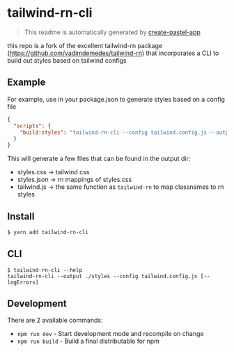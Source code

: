 # tailwind-rn-cli

> This readme is automatically generated by [create-pastel-app](https://github.com/vadimdemedes/create-pastel-app)

this repo is a fork of the excellent tailwind-rn package (https://github.com/vadimdemedes/tailwind-rn) that incorporates a CLI to build out styles based on tailwind configs

## Example 
For example, use in your package.json to generate styles based on a config file
```json
{
  "scripts": {
    "build:styles": "tailwind-rn-cli --config tailwind.config.js --output styles"
  }
}
```

This will generate a few files that can be found in the output dir: 
- styles.css -> tailwind css
- styles.json -> rn mappings of styles.css 
- tailwind.js -> the same function as `tailwind-rn` to map classnames to rn styles


## Install

```bash
$ yarn add tailwind-rn-cli
```


## CLI

```
$ tailwind-rn-cli --help
tailwind-rn-cli --output ./styles --config tailwind.config.js [--logErrors]
```


## Development

There are 2 available commands:

- `npm run dev` - Start development mode and recompile on change
- `npm run build` - Build a final distributable for npm
